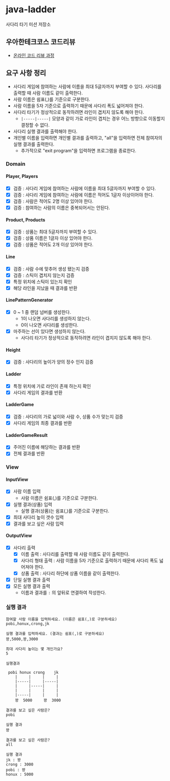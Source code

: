# java-ladder

사다리 타기 미션 저장소

## 우아한테크코스 코드리뷰

- [온라인 코드 리뷰 과정](https://github.com/woowacourse/woowacourse-docs/blob/master/maincourse/README.md)

## 요구 사항 정리

- 사다리 게임에 참여하는 사람에 이름을 최대 5글자까지 부여할 수 있다. 사다리를 출력할 때 사람 이름도 같이 출력한다.
- 사람 이름은 쉼표(,)를 기준으로 구분한다.
- 사람 이름을 5자 기준으로 출력하기 때문에 사다리 폭도 넓어져야 한다.
- 사다리 타기가 정상적으로 동작하려면 라인이 겹치지 않도록 해야 한다.
    - `|-----|-----|` 모양과 같이 가로 라인이 겹치는 경우 어느 방향으로 이동할지 결정할 수 없다.
- 사다리 실행 결과를 출력해야 한다.
- 개인별 이름을 입력하면 개인별 결과를 출력하고, "all"을 입력하면 전체 참여자의 실행 결과를 출력한다.
  - 추가적으로 "exit program"을 입력하면 프로그램을 종료한다.

### Domain

#### Player, Players

- [x] 검증 : 사다리 게임에 참여하는 사람에 이름을 최대 5글자까지 부여할 수 있다.
- [x] 검증 : 사다리 게임에 참여하는 사람에 이름은 적어도 1글자 이상이어야 한다.
- [x] 검증 : 사람은 적어도 2명 이상 있어야 한다.
- [x] 검증 : 참여하는 사람의 이름은 중복되어서는 안된다.

#### Product, Products

- [x] 검증 : 상품는 최대 5글자까지 부여할 수 있다.
- [x] 검증 : 상품 이름은 1글자 이상 있어야 한다.
- [x] 검증 : 상품은 적어도 2개 이상 있어야 한다.

#### Line


- [x] 검증 : 사람 수에 맞추어 생성 됐는지 검증
- [x] 검증 : 스틱이 겹치지 않는지 검증
- [x] 특정 위치에 스틱이 있는지 확인
- [x] 해당 라인을 지났을 때 결과를 반환

#### LinePatternGenerator

- [x] 0 ~ 1 중 랜덤 넘버를 생성한다.
    - 1이 나오면 사다리를 생성하지 않는다.
    - 0이 나오면 사다리를 생성한다.
- [x] 마주하는 선이 있다면 생성하지 않는다.
    - 사다리 타기가 정상적으로 동작하려면 라인이 겹치지 않도록 해야 한다.

#### Height

- [x] 검증 : 사다리의 높이가 양의 정수 인지 검증

#### Ladder

- [x] 특정 위치에 가로 라인이 존재 하는지 확인
- [x] 사다리 게임의 결과를 반환

#### LadderGame

- [x] 검증 : 사다리의 가로 넓이와 사람 수, 상품 수가 맞는지 검증
- [x] 사다리 게임의 최종 결과를 반환

#### LadderGameResult

- [x] 주어진 이름에 해당하는 결과를 반환
- [x] 전체 결과를 반환

### View

#### InputView

- [x] 사람 이름 입력
    - 사람 이름은 쉼표(,)를 기준으로 구분한다.
- [x] 실행 결과(상품) 입력
    - 실행 결과(상품)는 쉼표(,)를 기준으로 구분한다.
- [x] 최대 사다리 높이 갯수 입력
- [x] 결과를 보고 싶은 사람 입력

#### OutputView

- [x] 사다리 출력
    - [x] 이름 출력 : 사다리를 출력할 때 사람 이름도 같이 출력한다.
    - [x] 사다리 형태 출력 : 사람 이름을 5자 기준으로 출력하기 때문에 사다리 폭도 넓어져야 한다.
    - [x] 상품 출력 : 사다리 하단에 상품 이름을 같이 출력한다.
- [x] 단일 실행 결과 출력
- [x] 모든 실행 결과 출력
    - 이름과 결과를 ` : ` 의 앞뒤로 연결하여 작성한다.

### 실행 결과

```text
참여할 사람 이름을 입력하세요. (이름은 쉼표(,)로 구분하세요)
pobi,honux,crong,jk

실행 결과를 입력하세요. (결과는 쉼표(,)로 구분하세요)
꽝,5000,꽝,3000

최대 사다리 높이는 몇 개인가요?
5

실행결과

 pobi honux crong    jk 
    |     |     |     |
    |-----|     |-----|
    |     |-----|     |
    |     |     |     |
    |-----|     |     |
    꽝  5000     꽝  3000 

결과를 보고 싶은 사람은?
pobi

실행 결과
꽝

결과를 보고 싶은 사람은?
all

실행 결과
jk : 꽝
crong : 3000
pobi : 꽝
honux : 5000
```

